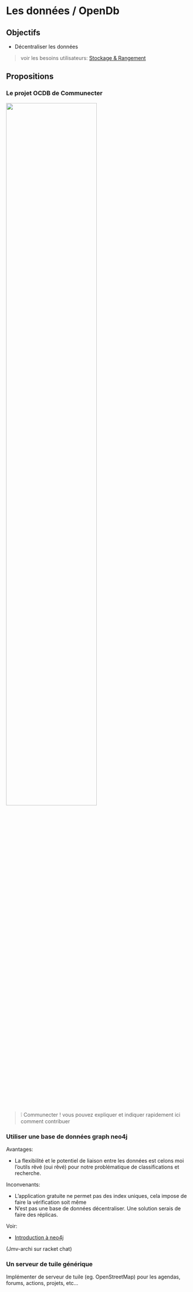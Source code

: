 
Les données / OpenDb
===

## Objectifs

- Décentraliser les données

> voir les besoins utilisateurs: [Stockage & Rangement](https://github.com/corbane/ND-Briques-Numeriques/wiki/A-2-Stockage-&-Rangement)

## Propositions

### Le projet OCDB de Communecter

<img width="70%" src="ocdb.png"/>

> :grey_exclamation: Communecter ! vous pouvez expliquer et indiquer rapidement ici comment contribuer

### Utiliser une base de données graph neo4j

Avantages:

-	La flexibilité et le potentiel de liaison entre les données est celons moi l’outils rêvé (oui rêvé) pour notre problématique de classifications et recherche.

Inconvenants:

-	L’application gratuite ne permet pas des index uniques, cela impose de faire la vérification soit même
-	N’est pas une base de données décentraliser. Une solution serais de faire des réplicas.

Voir:

- [Introduction à neo4j](http://logisima.developpez.com/tutoriel/nosql/neo4j/introduction-neo4j/#LI-E-8)

(Jmv-archi sur racket chat)

### Un serveur de tuile générique

Implémenter de serveur de tuile (eg. OpenStreetMap) pour les agendas, forums, actions, projets, etc...
